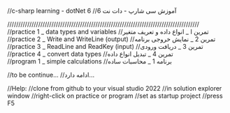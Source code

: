 //c-sharp learning - dotNet 6                   //آموزش سی شارپ - دات نت 6

///////////////////////////////////////////////////////////////////////////////////////
//practice 1 _ data types and variables          //تمرین ا _ انواع داده و تعریف متغیر
//practice 2 _ Write and WriteLine (output)     //تمرین 2 _       نمایش خروجی برنامه   
//practice 3 _ ReadLine and ReadKey (input)     //تمرین 3 _             دریافت ورودی   
//practice 4 _ convert data types               //تمرین 4 _         تبدیل انواع داده   
//program 1 _ simple calculations               //برنامه 1 _             محاسبات ساده   


//to be continue...                             //ادامه دارد...







//Help:
//clone from github to your visual studio 2022
//in solution explorer window
//right-click on practice or program
//set as startup project
//press F5
